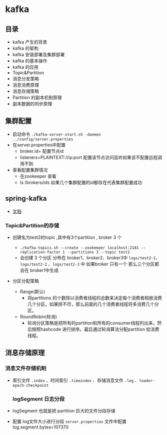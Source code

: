 # kafka

## 目录
  * kafka 产生的背景
  * kafka 的架构
  * kafka 安装部署及集群部署
  * kafka 的基本操作
  * kafka 的应用
  * Topic&Partition
  * 消息分发策略
  * 消息消费原理
  * 消息存储策略
  * Partition 的副本机制原理
  * 副本数据的同步原理

## 集群配置
* 启动命令 `./kafka-server-start.sh -daemon ../config/server.properties`
* 在server.properties中配置
  * broker.id= 配置节点id
  * listeners=PLAINTEXT://ip:port 配置该节点访问监听如果该不配置远程调用不到
* 查看配置集群情况
  * 在zookeeper 查看
  * ls /brokers/ids 如果几个集群配置的id都存在代表集群配置成功

## spring-kafka
  * [文档](https://docs.spring.io/spring-kafka/reference/htmlsingle/)



### Topic&Partition的存储
  * 创建名为test2的topic ,其中有3个partition , broker 3 个
    * `./kafka-topics.sh --create --zookeeper localhost:2181 --replication-factor 1 --partitions 3 --topic test2`
    * 会创建 3 个分区 分布在 broker1、broker2、broker3中 `logs/test2-1`、`logs/test2-2` 、`logs/test2-3` 中 如果broker 只有一个 那么三个分区都会在 broker1中生成


  * 分区分配策略
    * Range(默认)
      * 将partitions 的个数除以消费者线程的总数来决定每个消费者相册消费几个分区。如果除不尽，那么前面的几个消费者线程将多消费几个分区。
    * RoundRobin(轮询)
      * 轮询分区策略是把所有的partition和所有的consumer线程列出来，然后按照hashcode 进行排序。最后通过轮询算法分配partition 给消费线程。

## 消息存储原理
  ### 消息文件存储机制

* 索引文件 `.index`  、时间索引 `.timeindex` 、存储消息文件 `.log` 、`leader-epoch-checkpoint`

  ### logSegment 日志分段

* logSegment 也就是把 partition 巨大的文件分段存储
* 配置 log文件大小进行分段 `server.properties` 文件中配置  log.segment.bytes=107370








